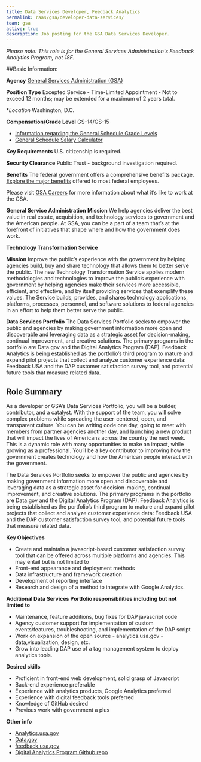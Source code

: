 ```yaml
---
title: Data Services Developer, Feedback Analytics
permalink: raas/gsa/developer-data-services/
team: gsa
active: true
description: Job posting for the GSA Data Services Developer.
---
```


*Please note: This role is for the General Services Administration's Feedback Analytics Program, not 18F.*

##Basic Information:

**Agency** [General Services Administration (GSA)](http://www.gsa.gov/portal/category/100000)

**Position Type** Excepted Service - Time-Limited Appointment - Not to exceed 12 months; may be extended for a maximum of 2 years total.

**Location* Washington, D.C.

**Compensation/Grade Level** GS-14/GS-15

- [Information regarding the General Schedule Grade Levels](https://www.opm.gov/policy-data-oversight/pay-leave/pay-systems/general-schedule)
- [General Schedule Salary Calculator](https://www.opm.gov/policy-data-oversight/pay-leave/salaries-wages/2016/general-schedule-gs-salary-calculator/)

**Key Requirements** U.S. citizenship is required.

**Security Clearance** Public Trust - background investigation required.

**Benefits** The federal government offers a comprehensive benefits package. [Explore the major benefits](http://www.gsa.gov/portal/content/105121) offered to most federal employees.

Please visit [GSA Careers](http://www.gsa.gov/portal/content/105311) for more information about what it’s like to work at the GSA.

**General Service Administration**
**Mission** We help agencies deliver the best value in real estate, acquisition, and technology services to government and the American people. At GSA, you can be a part of a team that’s at the forefront of initiatives that shape where and how the government does work.  

**Technology Transformation Service**

**Mission** Improve the public’s experience with the government by helping agencies build, buy and share technology that allows them to better serve the public.
The new Technology Transformation Service applies modern methodologies and technologies to improve the public’s experience with government by helping agencies make their services more accessible, efficient, and effective, and by itself providing services that exemplify these values. The Service builds, provides, and shares technology applications, platforms, processes, personnel, and software solutions to federal agencies in an effort to help them better serve the public.

**Data Services Portfolio**
The Data Services Portfolio seeks to empower the public and agencies by making government information more open and discoverable and leveraging data as a strategic asset for decision-making, continual improvement, and creative solutions. The primary programs in the portfolio are Data.gov and the Digital Analytics Program (DAP). Feedback Analytics is being established as the portfolio’s third program to mature and expand pilot projects that collect and analyze customer experience data: Feedback USA and the DAP customer satisfaction survey tool, and potential future tools that measure related data. 

## **Role Summary**
As a developer or GSA’s Data Services Portfolio, you will be a builder, contributor, and a catalyst. With the support of the team, you will solve complex problems while spreading the user-­centered, open, and transparent culture. You can be writing code one day, going to meet with members from partner agencies another day, and launching a new product that will impact the lives of Americans across the country the next week. This is a dynamic role with many opportunities to make an impact, while growing as a professional. You’ll be a key contributor to improving how the government creates technology and how the American people interact with the government. 

The Data Services Portfolio seeks to empower the public and agencies by making government information more open and discoverable and leveraging data as a strategic asset for decision-making, continual improvement, and creative solutions. The primary programs in the portfolio are Data.gov and the Digital Analytics Program (DAP). Feedback Analytics is being established as the portfolio’s third program to mature and expand pilot projects that collect and analyze customer experience data: Feedback USA and the DAP customer satisfaction survey tool, and potential future tools that measure related data. 

**Key Objectives**
- Create and maintain a javascript-based customer satisfaction survey tool that can be offered across multiple platforms and agencies. This may entail but is not limited to
- Front-end appearance and deployment methods
- Data infrastructure and framework creation 
- Development of reporting interface
- Research and design of a method to integrate with Google Analytics.

**Additional Data Services Portfolio responsibilities including but not limited to**
- Maintenance, feature additions, bug fixes for DAP javascript code
- Agency customer support for implementation of custom events/features, troubleshooting, and implementation of the DAP script
- Work on expansion of the open source - analytics.usa.gov - data,visualization, design, etc.
- Grow into leading DAP use of a tag management system to deploy analytics tools.

**Desired skills**
- Proficient in front-end web development, solid grasp of Javascript
- Back-end experience preferable
- Experience with analytics products, Google Analytics preferred
- Experience with digital feedback tools preferred
- Knowledge of GitHub desired
- Previous work with government a plus

**Other info**
* [Analytics.usa.gov](Analytics.usa.gov)
* [Data.gov](Data.gov)
* [feedback.usa.gov](feedback.usa.gov)
* [Digital Analytics Program Github repo](https://github.com/digital-analytics-program/gov-wide-code)
